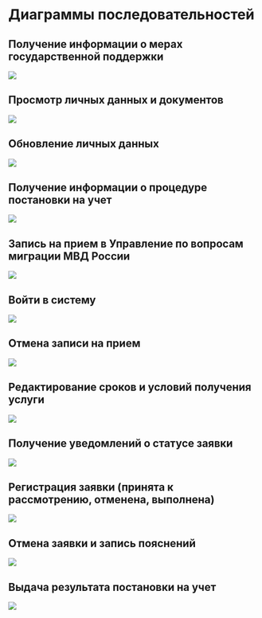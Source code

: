 # Диаграммы последовательностей

## Получение информации о мерах государственной поддержки
![](https://github.com/Chudesnik222/PIS_Project/blob/main/Sequence_DiagramSource/1.png)

## Просмотр личных данных и документов
![](https://github.com/Chudesnik222/PIS_Project/blob/main/Sequence_DiagramSource/2.png)

## Обновление личных данных
![](https://github.com/Chudesnik222/PIS_Project/blob/main/Sequence_DiagramSource/3.png)

## Получение информации о процедуре постановки на учет
![](https://github.com/Chudesnik222/PIS_Project/blob/main/Sequence_DiagramSource/4.png)

## Запись на прием в Управление по вопросам миграции МВД России
![](https://github.com/Chudesnik222/PIS_Project/blob/main/Sequence_DiagramSource/5.png)

## Войти в систему
![](https://github.com/Chudesnik222/PIS_Project/blob/main/Sequence_DiagramSource/6.png)

## Отмена записи на прием
![](https://github.com/Chudesnik222/PIS_Project/blob/main/Sequence_DiagramSource/7.png)

## Редактирование сроков и условий получения услуги
![](https://github.com/Chudesnik222/PIS_Project/blob/main/Sequence_DiagramSource/8.png)

## Получение уведомлений о статусе заявки
![](https://github.com/Chudesnik222/PIS_Project/blob/main/Sequence_DiagramSource/9.png)

## Регистрация заявки (принята к рассмотрению, отменена, выполнена)
![](https://github.com/Chudesnik222/PIS_Project/blob/main/Sequence_DiagramSource/10.png)

## Отмена заявки и запись пояснений
![](https://github.com/Chudesnik222/PIS_Project/blob/main/Sequence_DiagramSource/11.png)

## Выдача результата постановки на учет
![](https://github.com/Chudesnik222/PIS_Project/blob/main/Sequence_DiagramSource/12.png)
